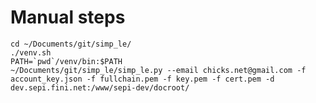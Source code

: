 # Manual steps

	cd ~/Documents/git/simp_le/
	./venv.sh 
	PATH=`pwd`/venv/bin:$PATH
	~/Documents/git/simp_le/simp_le.py --email chicks.net@gmail.com -f account_key.json -f fullchain.pem -f key.pem -f cert.pem -d dev.sepi.fini.net:/www/sepi-dev/docroot/
